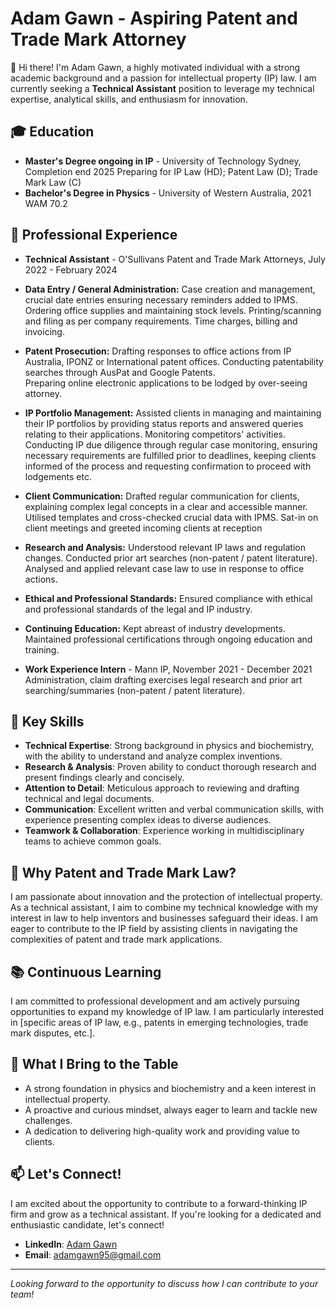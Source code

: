 # Adam Gawn - Aspiring Patent and Trade Mark Attorney

👋 Hi there! I'm Adam Gawn, a highly motivated individual with a strong academic background and a passion for intellectual property (IP) law. I am currently seeking a **Technical Assistant** position to leverage my technical expertise, analytical skills, and enthusiasm for innovation.

## 🎓 Education
- **Master's Degree ongoing in IP** - University of Technology Sydney, Completion end 2025
   Preparing for IP Law (HD); Patent Law (D); Trade Mark Law (C)
- **Bachelor's Degree in Physics** - University of Western Australia, 2021  
   WAM 70.2

## 💼 Professional Experience
- **Technical Assistant** - O'Sullivans Patent and Trade Mark Attorneys, July 2022 - February 2024 
- **Data Entry / General Administration:**
Case creation and management, crucial date entries ensuring necessary reminders added to IPMS. 
Ordering office supplies and maintaining stock levels. Printing/scanning and filing as per company requirements. 
Time charges, billing and invoicing.
- **Patent Prosecution:** 
Drafting responses to office actions from IP Australia, IPONZ or International patent offices. 
Conducting patentability searches through AusPat and Google Patents.  
Preparing online electronic applications to be lodged by over-seeing attorney. 
- **IP Portfolio Management:** 
Assisted clients in managing and maintaining their IP portfolios by providing status reports and answered queries relating to their applications. Monitoring competitors' activities. Conducting IP due diligence through regular case monitoring, ensuring necessary requirements are fulfilled prior to deadlines, keeping clients informed of the process and requesting confirmation to proceed with lodgements etc.
- **Client Communication:**
Drafted regular communication for clients, explaining complex legal concepts in a clear and accessible manner. Utilised templates and cross-checked crucial data with IPMS. Sat-in on client meetings and greeted incoming clients at reception
- **Research and Analysis:**
Understood relevant IP laws and regulation changes. 
Conducted prior art searches (non-patent / patent literature). 
Analysed and applied relevant case law to use in response to office actions. 
- **Ethical and Professional Standards:** 
Ensured compliance with ethical and professional standards of the legal and IP industry.
- **Continuing Education:**
Kept abreast of industry developments. 
Maintained professional certifications through ongoing education and training.

- **Work Experience Intern** - Mann IP, November 2021 - December 2021  
Administration, claim drafting exercises legal research and prior art searching/summaries (non-patent / patent literature).


## 🔑 Key Skills
- **Technical Expertise**: Strong background in physics and biochemistry, with the ability to understand and analyze complex inventions.
- **Research & Analysis**: Proven ability to conduct thorough research and present findings clearly and concisely.
- **Attention to Detail**: Meticulous approach to reviewing and drafting technical and legal documents.
- **Communication**: Excellent written and verbal communication skills, with experience presenting complex ideas to diverse audiences.
- **Teamwork & Collaboration**: Experience working in multidisciplinary teams to achieve common goals.

## 🎯 Why Patent and Trade Mark Law?
I am passionate about innovation and the protection of intellectual property. As a technical assistant, I aim to combine my technical knowledge with my interest in law to help inventors and businesses safeguard their ideas. I am eager to contribute to the IP field by assisting clients in navigating the complexities of patent and trade mark applications.

## 📚 Continuous Learning
I am committed to professional development and am actively pursuing opportunities to expand my knowledge of IP law. I am particularly interested in [specific areas of IP law, e.g., patents in emerging technologies, trade mark disputes, etc.].

## 🌟 What I Bring to the Table
- A strong foundation in physics and biochemistry and a keen interest in intellectual property.
- A proactive and curious mindset, always eager to learn and tackle new challenges.
- A dedication to delivering high-quality work and providing value to clients.

## 📫 Let's Connect!
I am excited about the opportunity to contribute to a forward-thinking IP firm and grow as a technical assistant. If you're looking for a dedicated and enthusiastic candidate, let's connect!

- **LinkedIn**: [Adam Gawn](https://www.linkedin.com/in/adamgawn/?trk=opento_sprofile_details)
- **Email**: adamgawn95@gmail.com  

---

*Looking forward to the opportunity to discuss how I can contribute to your team!*